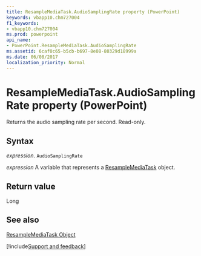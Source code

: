 ```yaml
---
title: ResampleMediaTask.AudioSamplingRate property (PowerPoint)
keywords: vbapp10.chm727004
f1_keywords:
- vbapp10.chm727004
ms.prod: powerpoint
api_name:
- PowerPoint.ResampleMediaTask.AudioSamplingRate
ms.assetid: 6caf0c65-b5cb-b697-8e08-80329d18999a
ms.date: 06/08/2017
localization_priority: Normal
---
```



# ResampleMediaTask.AudioSamplingRate property (PowerPoint)

Returns the audio sampling rate per second. Read-only.


## Syntax

_expression_. `AudioSamplingRate`

_expression_ A variable that represents a [ResampleMediaTask](PowerPoint.ResampleMediaTask.md) object.


## Return value

Long


## See also


[ResampleMediaTask Object](PowerPoint.ResampleMediaTask.md)

[!include[Support and feedback](~/includes/feedback-boilerplate.md)]